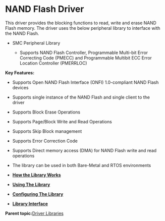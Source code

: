 # NAND Flash Driver

This driver provides the blocking functions to read, write and erase NAND Flash memory. The driver uses the below peripheral library to interface with the NAND Flash.

-   SMC Peripheral Library

    -   Supports NAND Flash Controller, Programmable Multi-bit Error Correcting Code \(PMECC\) and Programmable Multibit ECC Error Location Controller \(PMERRLOC\)


**Key Features:**

-   Supports Open NAND Flash Interface \(ONFI\) 1.0-compliant NAND Flash devices

-   Supports single instance of the NAND Flash and single client to the driver

-   Supports Block Erase Operations

-   Supports Page/Block Write and Read Operations

-   Supports Skip Block management

-   Supports Error Correction Code

-   Supports Direct memory access \(DMA\) for NAND Flash write and read operations

-   The library can be used in both Bare-Metal and RTOS environments


-   **[How the Library Works](GUID-349C448C-06FF-4386-B995-DB152263E91D.md)**  

-   **[Using The Library](GUID-593ADB30-88DF-480D-A357-40AFF127A20F.md)**  

-   **[Configuring The Library](GUID-670AE57E-73F2-4D46-A66C-8A60E8B4D5DC.md)**  

-   **[Library Interface](GUID-B826AB75-F4E4-4A5B-8189-23C99CCF9936.md)**  


**Parent topic:**[Driver Libraries](GUID-4FA4B38A-8C7F-46A3-9D08-4B8C5CE26712.md)

